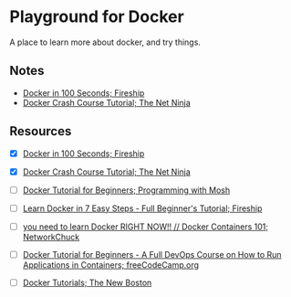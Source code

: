 # Playground for Docker

A place to learn more about docker, and try things.

## Notes

- [Docker in 100 Seconds; Fireship](docker-in-100-seconds--fireship.md)
- [Docker Crash Course Tutorial; The Net Ninja](docker-crash-course-tutorial--the-net-ninja.md)

## Resources

- [x] [Docker in 100 Seconds; Fireship](https://www.youtube.com/watch?v=Gjnup-PuquQ)
- [x] [Docker Crash Course Tutorial; The Net Ninja](https://www.youtube.com/playlist?list=PL4cUxeGkcC9hxjeEtdHFNYMtCpjNBm3h7)

- [ ] [Docker Tutorial for Beginners; Programming with Mosh](https://www.youtube.com/watch?v=pTFZFxd4hOI)
- [ ] [Learn Docker in 7 Easy Steps - Full Beginner's Tutorial; Fireship](https://www.youtube.com/watch?v=gAkwW2tuIqE)
- [ ] [you need to learn Docker RIGHT NOW!! // Docker Containers 101; NetworkChuck](https://www.youtube.com/watch?v=eGz9DS-aIeY)
- [ ] [Docker Tutorial for Beginners - A Full DevOps Course on How to Run Applications in Containers; freeCodeCamp.org](https://www.youtube.com/watch?v=fqMOX6JJhGo) 
- [ ] [Docker Tutorials; The New Boston]()
<!--
https://www.youtube.com/user/thenewboston/playlists
-->
